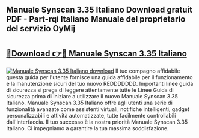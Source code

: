 ## Manuale Synscan 3.35 Italiano Download gratuit PDF - Part-rqi Italiano Manuale del proprietario del servizio OyMij

# <h2><a href="http://df9e29.blite.top/?on=Manuale+Synscan+3.35+Italiano">🔗Download 👉🔴 Manuale Synscan 3.35 Italiano</a></h2>

[![Manuale Synscan 3.35 Italiano download](https://i.imgur.com/lujVjoI.png)](http://df9e29.blite.top/?on=Manuale+Synscan+3.35+Italiano)
Il tuo compagno affidabile questa guida per l'utente fornisce una guida affidabile per il funzionamento e la manutenzione sicuri del tuo nuovo REDDDDDDD. Importanti linee guida di sicurezza si prega di leggere attentamente tutte le Linee Guida di sicurezza prima di iniziare a utilizzare il nuovo Manuale Synscan 3.35 Italiano. Manuale Synscan 3.35 Italiano offre agli utenti una serie di funzionalità avanzate come assistenti virtuali, notifiche intelligenti, gadget personalizzabili e attività automatizzate, tutte facilmente controllabili dall'interfaccia. Il tuo successo è la nostra priorità Manuale Synscan 3.35 Italiano. Ci impegniamo a garantire la tua massima soddisfazione.
